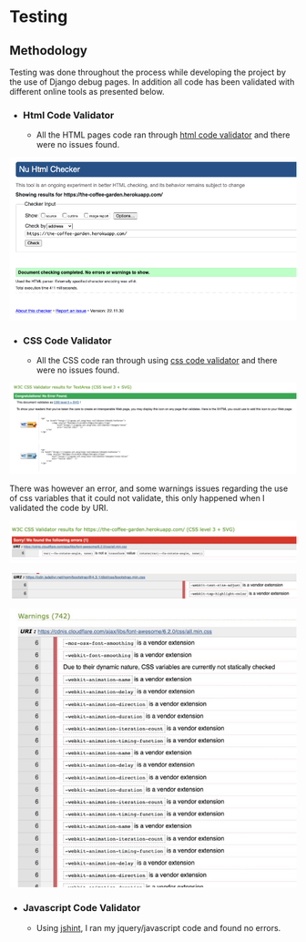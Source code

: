 # Testing  

## Methodology  
Testing was done throughout the process while developing the project by the use of Django debug pages. In addition all code has been validated with different online tools as presented below.

* ### Html Code Validator
    * All the HTML pages code ran through [html code validator](https://validator.w3.org/#validate_by_uri) and there were no issues found.
        
![html code validator](./readme-testing-images/html_w3c_result.png)

* ### CSS Code Validator
    * All the CSS code ran through using [css code validator](https://validator.w3.org/#validate_by_input) and there were no issues found.

![css code validator](./readme-testing-images/css_w3c_result.png)

There was however an error, and some warnings issues regarding the use of css variables that it could not validate, this only happened when I validated the code by URI.

![css code validator](./readme-testing-images/font_awesome_error.png)

![css code validator](./readme-testing-images/bootstrap_warnings.png)

![css code validator](./readme-testing-images/font_awesome%20warnings.jpeg)


* ### Javascript Code Validator
    * Using [jshint](https://jshint.com/), I ran my jquery/javascript code and found no errors.
